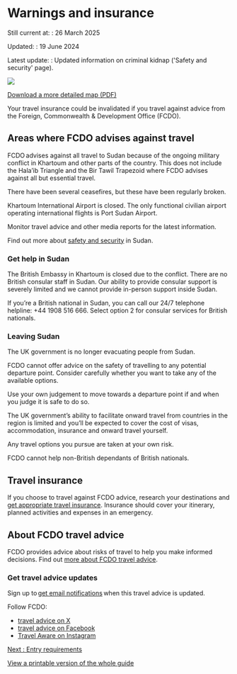 # Warnings and insurance

Still current at:
:   26 March 2025

Updated:
:   19 June 2024

Latest update:
:   Updated information on criminal kidnap ('Safety and security' page).

![](https://assets.publishing.service.gov.uk/media/672a3fc8f03408fa7966d186/FCDO__TA__038_-_Sudan_Travel_Advice_Ed8__WEB_.jpg)


[Download a more detailed map (PDF)](https://assets.publishing.service.gov.uk/media/672a3fc8fbd69e1861921ba2/FCDO__TA__038_-_Sudan_Travel_Advice_Ed8.pdf)

Your travel insurance could be invalidated if you travel against advice from the Foreign, Commonwealth & Development Office (FCDO).

## Areas where FCDO advises against travel

FCDO advises against all travel to Sudan because of the ongoing military conflict in Khartoum and other parts of the country. This does not include the Hala’ib Triangle and the Bir Tawil Trapezoid where FCDO advises against all but essential travel.

There have been several ceasefires, but these have been regularly broken.

Khartoum International Airport is closed. The only functional civilian airport operating international flights is Port Sudan Airport.

Monitor travel advice and other media reports for the latest information.

Find out more about [safety and security](/foreign-travel-advice/sudan/safety-and-security) in Sudan.

### Get help in Sudan

The British Embassy in Khartoum is closed due to the conflict. There are no British consular staff in Sudan. Our ability to provide consular support is severely limited and we cannot provide in-person support inside Sudan.

If you’re a British national in Sudan, you can call our 24/7 telephone helpline: +44 1908 516 666. Select option 2 for consular services for British nationals.

### Leaving Sudan

The UK government is no longer evacuating people from Sudan.

FCDO cannot offer advice on the safety of travelling to any potential departure point. Consider carefully whether you want to take any of the available options.

Use your own judgement to move towards a departure point if and when you judge it is safe to do so.

The UK government’s ability to facilitate onward travel from countries in the region is limited and you’ll be expected to cover the cost of visas, accommodation, insurance and onward travel yourself.

Any travel options you pursue are taken at your own risk.

FCDO cannot help non-British dependants of British nationals.

## Travel insurance

If you choose to travel against FCDO advice, research your destinations and [get appropriate travel insurance](https://www.gov.uk/guidance/foreign-travel-insurance). Insurance should cover your itinerary, planned activities and expenses in an emergency.

## About FCDO travel advice

FCDO provides advice about risks of travel to help you make informed decisions. Find out [more about FCDO travel advice](https://www.gov.uk/guidance/about-foreign-commonwealth-development-office-travel-advice).

### Get travel advice updates

Sign up to [get email notifications](https://www.gov.uk/foreign-travel-advice/sudan/email-signup) when this travel advice is updated.

Follow FCDO:

* [travel advice on X](https://x.com/fcdotravelgovuk)
* [travel advice on Facebook](https://www.facebook.com/FCDOTravel/)
* [Travel Aware on Instagram](https://www.instagram.com/accounts/login/?next=https%3A%2F%2Fwww.instagram.com%2Ftravelaware%2F&is_from_rle)

[Next
:
Entry requirements](/foreign-travel-advice/sudan/entry-requirements)

[View a printable version of the whole guide](/foreign-travel-advice/sudan/print)